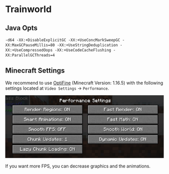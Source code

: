 # Trainworld


## Java Opts

```
-d64 -XX:+DisableExplicitGC -XX:+UseConcMarkSweepGC -XX:MaxGCPauseMillis=80 -XX:+UseStringDeduplication -XX:+UseCompressedOops -XX:+UseCodeCacheFlushing -XX:ParallelGCThreads=4
```

## Minecraft Settings

We recommend to use [OptiFine](https://optifine.net/downloads) (Minecraft Version: 1.16.5) with the following settings located at `Video Settings` -> `Performance`.

![](.github/performance.jpg)

If you want more FPS, you can decrease graphics and the animations.
